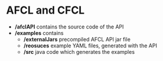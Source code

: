 # AFCL and CFCL

- **/afclAPI** contains the source code of the API
- **/examples** contains
	- **/externalJars** precompiled AFCL API jar file
	- **/reosuces** example YAML files, generated with the API
	- **/src** java code which generates the examples
